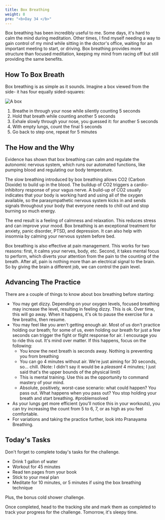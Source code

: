 ```yaml
---
title: Box Breathing
weight: 8
pre: "<b>Day 34 </b>"
---
```


Box breathing has been incredibly useful to me. Some days, it's hard to calm the mind during meditation. Other times, I find myself needing a way to gain control of my mind while sitting in the doctor's office, waiting for an important meeting to start, or driving. Box breathing provides more structure than focused meditation, keeping my mind from racing off but still providing the same benefits.

## How To Box Breath
Box breathing is as simple as it sounds. Imagine a box viewed from the side- it has four equally sided-squares:

![A box](/images/box.png)

1. Breathe in through your nose while silently counting 5 seconds
2. Hold that breath while counting another 5 seconds
3. Exhale slowly through your nose, you guessed it: for another 5 seconds
4. With empty lungs, count the final 5 seconds
5. Go back to step one, repeat for 5 minutes

## The How and the Why
Evidence has shown that box breathing can calm and regulate the autonomic nervous system, which runs our automated functions, like pumping blood and regulating our body temperature.

The slow breathing introduced by box breathing allows CO2 (Carbon Dioxide) to build up in the blood. The buildup of CO2 triggers a cardio-inhibitory response of your vagus nerve. A build-up of CO2 usually indicates that your body is working hard and using all of the oxygen available, so the parasympathetic nervous system kicks in and sends signals throughout your body that everyone needs to chill out and stop burning so much energy.

The end result is a feeling of calmness and relaxation. This reduces stress and can improve your mood. Box breathing is an exceptional treatment for anxiety, panic disorder, PTSD, and depression. It can also help with insomnia by calming your nervous system before bed.

Box breathing is also effective at pain management. This works for two reasons: first, it calms your nerves, body, etc. Second, it takes mental focus to perform, which diverts your attention from the pain to the counting of the breath. After all, pain is nothing more than an electrical signal to the brain. So by giving the brain a different job, we can control the pain level.

## Advancing The Practice
There are a couple of things to know about box breathing before starting:
- You may get dizzy. Depending on your oxygen levels, focused breathing may increase the level, resulting in feeling dizzy. This is ok. Over time, this will go away. When it happens, it's ok to pause the exercise for a few breaths, then resume.
- You may feel like you aren't getting enough air. Most of us don't practice holding our breath; for some of us, even holding our breath for just a few seconds can trigger the fight or flight response for air. I encourage you to ride this out. It's mind over matter. If this happens, focus on the following:
    - You know the next breath is seconds away. Nothing is preventing you from breathing
    - You can go 4 minutes without air. We’re just aiming for 30 seconds, so... chill. (Note: I didn't say it would be a _pleasant_ 4 minutes; I just said that's the upper bounds of the physical limit)
    - This is mental training. Use this as the opportunity to command mastery of your mind.
    - Absolute, positively, worst-case scenario: what could happen? You pass out. What happens when you pass out? You stop holding your breath and start breathing. #problemsolved
- As your lungs get more efficient (you'll notice this in your workouts), you can try increasing the count from 5 to 6, 7, or as high as you feel comfortable.
- For variations and taking the practice further, look into Pranayama Breathing.

## Today's Tasks
Don't forget to complete today's tasks for the challenge.
- Drink 1 gallon of water
- Workout for 45 minutes
- Read ten pages from your book
- Stick to your meal plan
- Meditate for 10 minutes, or 5 minutes if using the box breathing technique
  
Plus, the bonus cold shower challenge.

Once completed, head to the tracking site and mark them as completed to track your progress for the challenge. Tomorrow, it's sleepy time.
